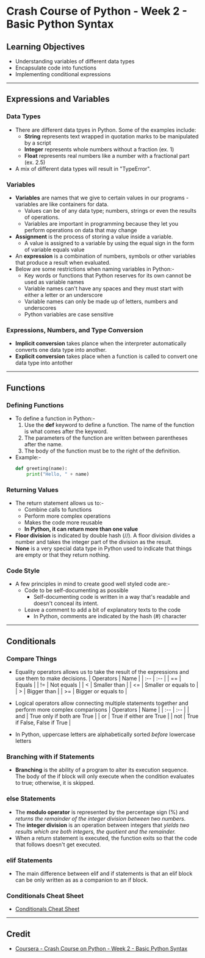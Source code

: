 # Crash Course of Python - Week 2 - Basic Python Syntax

## Learning Objectives
* Understanding variables of different data types
* Encapsulate code into functions
* Implementing conditional expressions

---

## Expressions and Variables
### Data Types
* There are different data tpyes in Python. Some of the examples include:
  * **String** represents text wrapped in quotation marks to be manipulated by a script
  * **Integer** represents whole numbers without a fraction (ex. 1)
  * **Float** represents real numbers like a number with a fractional part (ex. 2.5)
* A mix of different data types will result in "TypeError".

### Variables
* **Variables** are names that we give to certain values in our programs - variables are like containers for data.
    * Values can be of any data type; numbers, strings or even the results of operations.
    * Variables are important in programming because they let you perform operations on data that may change
* **Assignment** is the process of storing a value inside a variable.
    * A value is assigned to a variable by using the equal sign in the form of variable equals value
* An **expression** is a combination of numbers, symbols or other variables that produce a result when evaluated.
* Below are some restrictions when naming variables in Python:-
  * Key words or functions that Python reserves for its own cannot be used as variable names
  * Variable names can't have any spaces and they must start with either a letter or an underscore
  * Variable names can only be made up of letters, numbers and underscores
  * Python variables are case sensitive

### Expressions, Numbers, and Type Conversion
* **Implicit conversion** takes plance when the interpreter automatically converts one data type into another.
* **Explicit conversion** takes place when a function is called to convert one data type into antother

---

## Functions
### Defining Functions
* To define a function in Python:-
  1. Use the **def** keyword to define a function. The name of the function is what comes after the keyword. 
  2. The parameters of the function are written between parentheses after the name.
  3. The body of the function must be to the right of the definition.
* Example:-
    ```Python
    def greeting(name):
        print("Hello, " + name)
    ```

### Returning Values
* The return statement allows us to:-
  * Combine calls to functions
  * Perform more complex operations
  * Makes the code more reusable
   * **In Python, it can return more than one value**
* **Floor division** is indicated by double hash (//). A floor division divides a number and takes the integer part of the division as the result.
* **None** is a very special data type in Python used to indicate that things are empty or that they return nothing.

### Code Style
* A few principles in mind to create good well styled code are:-
  * Code to be self-documenting as possible
    * Self-documenting code is written in a way that's readable and doesn't conceal its intent. 
  * Leave a comment to add a bit of explanatory texts to the code
    * In Python, comments are indicated by the hash (#) character

---

## Conditionals
### Compare Things
* Equality operators allows us to take the result of the expressions and use them to make decisions.
  | Operators | Name                 |
  | :--       | :--                  |
  | ==        | Equals               |
  | !=        | Not equals           |
  | <         | Smaller than         |
  | <=        | Smaller or equals to |
  | >         | Bigger than          |
  | >=        | Bigger or equals to  |
  
* Logical operators allow connecting multiple statements together and perform more complex comparisons
  | Operators | Name                         |
  | :--       | :--                          |
  | and       | True only if both are True   |
  | or        | True if either are True      |
  | not       | True if False, False if True |
* In Python, uppercase letters are alphabetically sorted *before* lowercase letters

### Branching with if Statements
* **Branching** is the ability of a program to alter its execution sequence.
 The body of the if block will only execute when the condition evaluates to true; otherwise, it is skipped.

### else Statements
* The **modulo operator** is represented by the percentage sign (%) and *returns the remainder of the integer division between two numbers*. 
* The **integer division** is an operation between integers that *yields two results which are both integers, the quotient and the remainder.*
* When a return statement is executed, the function exits so that the code that follows doesn't get executed.

### elif Statements
* The main difference between elif and if statements is that an elif block can be only written as as a companion to an if block.

### Conditionals Cheat Sheet
* [Conditionals Cheat Sheet](https://github.com/allistairlee/Google-IT-Automation-with-Python-Professional-Certificate/blob/master/Course%201%20-%20Crash%20Course%20on%20Python/Week%202%20-%20Basic%20Python%20Syntax/Conditionals%20Cheat%20Sheet.md)

---

## Credit
* [Coursera - Crash Course on Python - Week 2 - Basic Python Syntax](https://www.coursera.org/learn/python-crash-course/home/week/2)
